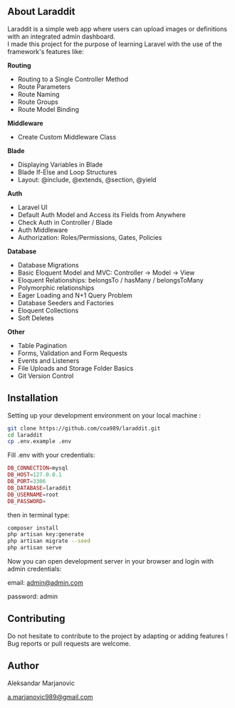 ## About Laraddit

Laraddit is a simple web app where users can upload images or definitions with an integrated admin dashboard.  
I made this project for the purpose of learning Laravel with the use of the framework's features like:

**Routing**
- Routing to a Single Controller Method
- Route Parameters
- Route Naming
- Route Groups 
- Route Model Binding

**Middleware**
- Create Custom Middleware Class

**Blade**
- Displaying Variables in Blade
- Blade If-Else and Loop Structures
- Layout: @include, @extends, @section, @yield

**Auth**
- Laravel UI
- Default Auth Model and Access its Fields from Anywhere
- Check Auth in Controller / Blade
- Auth Middleware
- Authorization: Roles/Permissions, Gates, Policies

**Database**
- Database Migrations
- Basic Eloquent Model and MVC: Controller -> Model -> View
- Eloquent Relationships: belongsTo / hasMany / belongsToMany
- Polymorphic relationships
- Eager Loading and N+1 Query Problem
- Database Seeders and Factories
- Eloquent Collections
- Soft Deletes

**Other**
- Table Pagination
- Forms, Validation and Form Requests
- Events and Listeners
- File Uploads and Storage Folder Basics
- Git Version Control


## Installation
Setting up your development environment on your local machine :
```bash
git clone https://github.com/coa989/laraddit.git
cd laraddit
cp .env.example .env
```
Fill .env with your credentials:
```php
DB_CONNECTION=mysql
DB_HOST=127.0.0.1
DB_PORT=3306
DB_DATABASE=laraddit
DB_USERNAME=root
DB_PASSWORD=
```
then in terminal type:
```bash
composer install
php artisan key:generate
php artisan migrate --seed
php artisan serve
```
Now you can open development server in your browser and login with admin credentials: 

email: admin@admin.com 

password: admin

## Contributing
Do not hesitate to contribute to the project by adapting or adding features ! Bug reports or pull requests are welcome.

## Author
Aleksandar Marjanovic

a.marjanovic989@gmail.com

